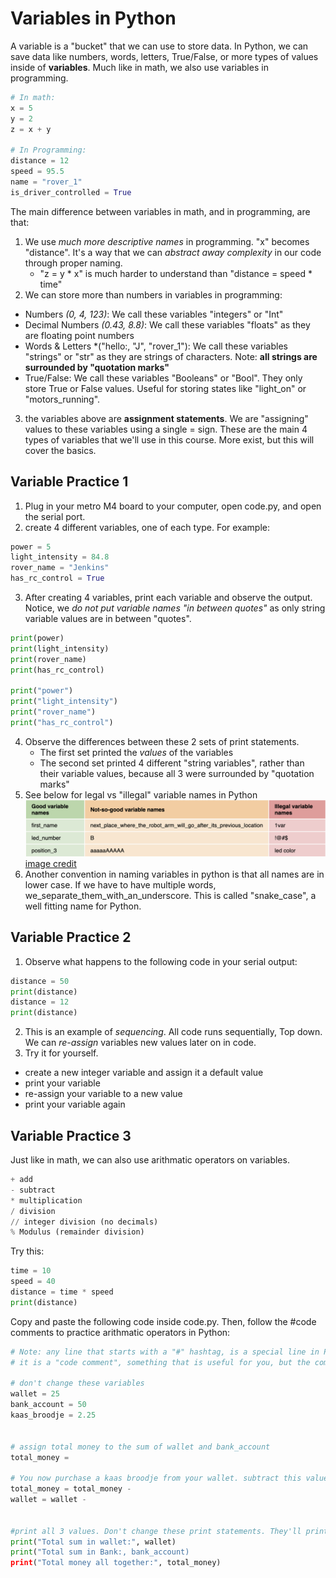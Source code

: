 # Variables in Python 
A variable is a "bucket" that we can use to store data. In Python, we can save data like numbers, words, letters, True/False, or more types of values inside of **variables**. Much like in math, we also use variables in programming.
```python
# In math:
x = 5
y = 2
z = x + y

# In Programming:
distance = 12
speed = 95.5
name = "rover_1"
is_driver_controlled = True
```
The main difference between variables in math, and in programming, are that:
1. We use *much more descriptive names* in programming. "x" becomes "distance". It's a way that we can *abstract away complexity* in our code through proper naming. 
    - "z = y * x" is much harder to understand than "distance = speed * time"
2. We can store more than numbers in variables in programming:
- Numbers *(0, 4, 123)*: We call these variables "integers" or "Int"
- Decimal Numbers *(0.43, 8.8)*: We call these variables "floats" as they are floating point numbers
- Words & Letters *("hello:, "J", "rover_1"): We call these variables "strings" or "str" as they are strings of characters. Note: **all strings are surrounded by "quotation marks"**
- True/False: We call these variables "Booleans" or "Bool". They only store True or False values. Useful for storing states like "light_on" or "motors_running".
3. the variables above are **assignment statements**. We are "assigning" values to these variables using a single = sign. 
These are the main 4 types of variables that we'll use in this course. More exist, but this will cover the basics. 

## Variable Practice 1
1. Plug in your metro M4 board to your computer, open code.py, and open the serial port. 
2. create 4 different variables, one of each type. For example:
```python
power = 5
light_intensity = 84.8
rover_name = "Jenkins"
has_rc_control = True
```
3. After creating 4 variables, print each variable and observe the output. Notice, we *do not put variable names "in between quotes"* as only string variable values are in between "quotes". 

```python
print(power)
print(light_intensity)
print(rover_name)
print(has_rc_control)

print("power")
print("light_intensity")
print("rover_name")
print("has_rc_control")
```

4. Observe the differences between these 2 sets of print statements.
    - The first set printed the *values* of the variables
    - The second set printed 4 different "string variables", rather than their variable values, because all 3 were surrounded by "quotation marks" 
5. See below for legal vs "illegal" variable names in Python
![legal_names](legal.png)
[image credit](https://sites.google.com/view/circuitpython/tutorials/set-up/hello-python)
6. Another convention in naming variables in python is that all names are in lower case. If we have to have multiple words, we_separate_them_with_an_underscore. This is called "snake_case", a well fitting name for Python. 

## Variable Practice 2
1. Observe what happens to the following code in your serial output:
```python
distance = 50
print(distance)
distance = 12
print(distance)
```
2. This is an example of *sequencing*. All code runs sequentially, Top down. We can *re-assign* variables new values later on in code. 
3. Try it for yourself. 
- create a new integer variable and assign it a default value
- print your variable
- re-assign your variable to a new value
- print your variable again

## Variable Practice 3
Just like in math, we can also use arithmatic operators on variables. 
```python
+ add
- subtract
* multiplication
/ division
// integer division (no decimals)
% Modulus (remainder division)
```
Try this:
```python
time = 10
speed = 40
distance = time * speed
print(distance)
```

Copy and paste the following code inside code.py. Then, follow the #code comments to practice arithmatic operators in Python:
``` python
# Note: any line that starts with a "#" hashtag, is a special line in Python
# it is a "code comment", something that is useful for you, but the computer ignores

# don't change these variables
wallet = 25
bank_account = 50
kaas_broodje = 2.25


# assign total money to the sum of wallet and bank_account
total_money = 

# You now purchase a kaas broodje from your wallet. subtract this value from total_money and form your wallet. 
total_money = total_money - 
wallet = wallet - 


#print all 3 values. Don't change these print statements. They'll print first the string, then the value of the variable listed after the comma
print("Total sum in wallet:", wallet)
print("Total sum in Bank:, bank_account)
print("Total money all together:", total_money)
```